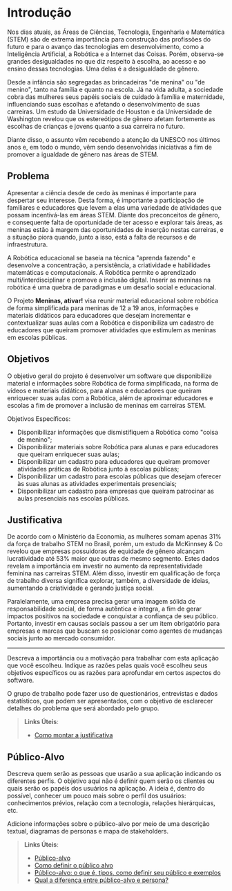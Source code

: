 # Introdução

Nos dias atuais, as Áreas de Ciências, Tecnologia, Engenharia e Matemática (STEM) são de extrema importância para construção das profissões do futuro e para o avanço das tecnologias em desenvolvimento, como a Inteligência Artificial, a Robótica e a Internet das Coisas. Porém, observa-se grandes desigualdades no que diz respeito à escolha, ao acesso e ao ensino dessas tecnologias. Uma delas é a desigualdade de gênero.

Desde a infância são segregadas as brincadeiras "de menina" ou "de menino", tanto na família e quanto na escola. Já na vida adulta, a sociedade cobra das mulheres seus papéis sociais de cuidado à família e maternidade, influenciando suas escolhas e afetando o desenvolvimento de suas carreiras. Um estudo da Universidade de Houston e da Universidade de Washington revelou que os estereótipos de gênero afetam fortemente as escolhas de crianças e jovens quanto a sua carreira no futuro.

Diante disso, o assunto vêm recebendo a atenção da UNESCO nos últimos anos e, em todo o mundo, vêm sendo desenvolvidas iniciativas a fim de promover a igualdade de gênero nas áreas de STEM. 

## Problema

Apresentar a ciência desde de cedo às meninas é importante para despertar seu interesse. Desta forma, é importante a participação de familiares e educadores que levem a elas uma variedade de atividades que possam incentivá-las em áreas STEM. Diante dos preconceitos de gênero, e consequente falta de oportunidade de ter acesso e explorar tais áreas, as meninas estão à margem das oportunidades de inserção nestas carreiras, e a situação piora quando, junto a isso, está a falta de recursos e de infraestrutura.

A Robótica educacional se baseia na técnica "aprenda fazendo" e desenvolve a concentração, a persistência, a criatividade e habilidades matemáticas e computacionais. A Robótica permite o aprendizado multi/interdisciplinar e promove a inclusão digital. Inserir as meninas na robótica é uma quebra de paradigmas e um desafio social e educacional. 

O Projeto **Meninas, ativar!** visa reunir material educacional sobre robótica de forma simplificada para meninas de 12 a 19 anos, informações e materiais didáticos para educadores que desejam incrementar e contextualizar suas aulas com a Robótica e disponibiliza um cadastro de educadores que queiram promover atividades que estimulem as meninas em escolas públicas.

## Objetivos

O objetivo geral do projeto é desenvolver um software que disponibilize material e informações sobre Robótica de forma simplificada, na forma de vídeos e materiais didáticos, para alunas e educadores que queiram enriquecer suas aulas com a Robótica, além de aproximar educadores e escolas a fim de promover a inclusão de meninas em carreiras STEM.

Objetivos Específicos:

* Disponibilizar informações que dismistifiquem a Robótica como "coisa de menino";
* Disponibilizar materiais sobre Robótica para alunas e para educadores que queiram enriquecer suas aulas;
* Disponibilizar um cadastro para educadores que queiram promover atividades práticas de Robótica junto à escolas públicas;
* Disponibilizar um cadastro para escolas públicas que desejam oferecer às suas alunas as atividades experimentais presenciais;
* Disponibilizar um cadastro para empresas que queiram patrocinar as aulas presenciais nas escolas públicas.

## Justificativa

De acordo com o Ministério da Economia, as mulheres somam apenas 31% da força de trabalho STEM no Brasil, porém, um estudo da McKinnsey & Co revelou que empresas possuidoras de equidade de gênero alcançam lucratividade até 53% maior que outras de mesmo segmento. Estes dados revelam a importância em investir no aumento da representatividade feminina nas carreiras STEM. Além disso, investir em qualificação de força de trabalho diversa significa explorar, também, a diversidade de ideias, aumentando a criatividade e gerando justiça social.

Paralelamente, uma empresa precisa gerar uma imagem sólida de responsabilidade social, de forma autêntica e íntegra, a fim de gerar impactos positivos na sociedade e conquistar a confiança de seu público. Portanto, investir em causas sociais passou a ser um item obrigatório para empresas e marcas que buscam se posicionar como agentes de mudanças sociais junto ao mercado consumidor. 

-----------------------------------------

Descreva a importância ou a motivação para trabalhar com esta aplicação que você escolheu. Indique as razões pelas quais você escolheu seus objetivos específicos ou as razões para aprofundar em certos aspectos do software.

O grupo de trabalho pode fazer uso de questionários, entrevistas e dados estatísticos, que podem ser apresentados, com o objetivo de esclarecer detalhes do problema que será abordado pelo grupo.

> **Links Úteis**:
> - [Como montar a justificativa](https://guiadamonografia.com.br/como-montar-justificativa-do-tcc/)

## Público-Alvo

Descreva quem serão as pessoas que usarão a sua aplicação indicando os diferentes perfis. O objetivo aqui não é definir quem serão os clientes ou quais serão os papéis dos usuários na aplicação. A ideia é, dentro do possível, conhecer um pouco mais sobre o perfil dos usuários: conhecimentos prévios, relação com a tecnologia, relações
hierárquicas, etc.

Adicione informações sobre o público-alvo por meio de uma descrição textual, diagramas de personas e mapa de stakeholders.

> **Links Úteis**:
> - [Público-alvo](https://blog.hotmart.com/pt-br/publico-alvo/)
> - [Como definir o público alvo](https://exame.com/pme/5-dicas-essenciais-para-definir-o-publico-alvo-do-seu-negocio/)
> - [Público-alvo: o que é, tipos, como definir seu público e exemplos](https://klickpages.com.br/blog/publico-alvo-o-que-e/)
> - [Qual a diferença entre público-alvo e persona?](https://rockcontent.com/blog/diferenca-publico-alvo-e-persona/)
